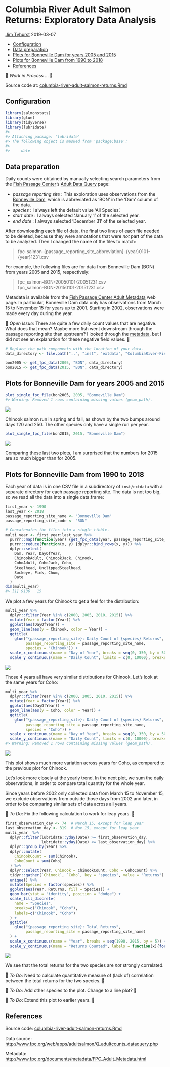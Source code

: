 Columbia River Adult Salmon Returns: Exploratory Data Analysis
================
[Jim Tyhurst](https://www.jimtyhurst.com/)
2019-03-07

  - [Configuration](#configuration)
  - [Data preparation](#data-preparation)
  - [Plots for Bonneville Dam for years 2005 and
    2015](#plots-for-bonneville-dam-for-years-2005-and-2015)
  - [Plots for Bonneville Dam from 1990 to
    2018](#plots-for-bonneville-dam-from-1990-to-2018)
  - [References](#references)

🔻 *Work in Process* … 🔺

Source code at:
[columbia-river-adult-salmon-returns.Rmd](../vignettes/columbia-river-adult-salmon-returns.Rmd)

## Configuration

``` r
library(salmonstats)
library(glue)
library(tidyverse)
library(lubridate)
#> 
#> Attaching package: 'lubridate'
#> The following object is masked from 'package:base':
#> 
#>     date
```

## Data preparation

Daily counts were obtained by manually selecting search parameters from
the [Fish Passage Center](http://www.fpc.org/)’s [Adult Data
Query](http://www.fpc.org/web/apps/adultsalmon/Q_adultcounts_dataquery.php)
page:

  - *passage reporting site* : This exploration uses observations from
    the [Bonneville Dam](https://www.nwp.usace.army.mil/bonneville/),
    which is abbreviated as ‘BON’ in the ‘Dam’ column of the data.
  - *species* : I always left the default value ‘All Species’.
  - *start date* : I always selected ‘January 1’ of the selected year.
  - *end date* : I always selected ‘December 31’ of the selected year.

After downloading each file of data, the final two lines of each file
needed to be deleted, because they were annotations that were *not* part
of the data to be analyzed. Then I changed the name of the files to
match:

> fpc-salmon-{passage\_reporting\_site\_abbreviation}-{year}0101-{year}1231.csv

For example, the following files are for data from Bonneville Dam (BON)
from years 2005 and 2015, respectively:

> fpc\_salmon-BON-20050101-20051231.csv  
> fpc\_salmon-BON-20150101-20151231.csv

Metadata is available from the [Fish Passage Center Adult
Metadata](http://www.fpc.org/documents/metadata/FPC_Adult_Metadata.html)
web page. In particular, Bonneville Dam data only has observations from
March 15 to November 15 for years up to 2001. Starting in 2002,
observations were made every day during the year.

🔻 *Open Issue*: There are quite a few daily count values that are
negative. What does that mean? Maybe more fish went downstream through
the passage reporting site than upstream? I looked through the
[metadata](http://www.fpc.org/documents/metadata/FPC_Adult_Metadata.html),
but I did not see an explanation for these negative field values. 🔺

``` r
# Replace the path components with the location of your data.
data_directory <- file.path("..", "inst", "extdata", "ColumbiaRiver-FishPassageCenter", "BonnevilleDam")

bon2005 <- get_fpc_data(2005, "BON", data_directory)
bon2015 <- get_fpc_data(2015, "BON", data_directory)
```

## Plots for Bonneville Dam for years 2005 and 2015

``` r
plot_single_fpc_file(bon2005, 2005, "Bonneville Dam")
#> Warning: Removed 1 rows containing missing values (geom_path).
```

<img src="columbia-river-adult-salmon-returns_files/figure-gfm/unnamed-chunk-3-1.png" style="display: block; margin: auto;" />

Chinook salmon run in spring and fall, as shown by the two bumps around
days 120 and 250. The other species only have a single run per
year.

``` r
plot_single_fpc_file(bon2015, 2015, "Bonneville Dam")
```

<img src="columbia-river-adult-salmon-returns_files/figure-gfm/unnamed-chunk-4-1.png" style="display: block; margin: auto;" />

Comparing these last two plots, I am surprised that the numbers for 2015
are so much bigger than for 2005.

## Plots for Bonneville Dam from 1990 to 2018

Each year of data is in one CSV file in a subdirectory of `inst/extdata`
with a separate directory for each passage reporting site. The data is
not too big, so we read all the data into a single data.frame:

``` r
first_year <- 1990
last_year <- 2018
passage_reporting_site_name <- "Bonneville Dam"
passage_reporting_site_code <- "BON"

# Concatenates the files into a single tibble.
multi_year <- first_year:last_year %>% 
  purrr::map(function(year) {get_fpc_data(year, passage_reporting_site_code, data_directory)}) %>% 
  purrr::reduce(function(x, y) {dplyr::bind_rows(x, y)}) %>% 
  dplyr::select(
    Dam, Year, DayOfYear, 
    ChinookAdult, ChinookJack, Chinook, 
    CohoAdult, CohoJack, Coho, 
    Steelhead, UnclippedSteelhead, 
    Sockeye, Pink, Chum, 
    Date
  )
dim(multi_year)
#> [1] 9136   15
```

We plot a few years for Chinook to get a feel for the distribution:

``` r
multi_year %>% 
  dplyr::filter(Year %in% c(2000, 2005, 2010, 2015)) %>% 
  mutate(Year = factor(Year)) %>% 
  ggplot(aes(DayOfYear)) +
  geom_line(aes(y = Chinook, color = Year)) +
  ggtitle(
    glue("{passage_reporting_site}: Daily Count of {species} Returns",
         passage_reporting_site = passage_reporting_site_name,
         species = "Chinook")) +
  scale_x_continuous(name = "Day of Year", breaks = seq(0, 350, by = 50)) +
  scale_y_continuous(name = "Daily Count", limits = c(0, 10000), breaks = seq(0, 10000, by = 2000))
```

<img src="columbia-river-adult-salmon-returns_files/figure-gfm/unnamed-chunk-6-1.png" style="display: block; margin: auto;" />

Those 4 years all have very similar distributions for Chinook. Let’s
look at the same years for Coho:

``` r
multi_year %>% 
  dplyr::filter(Year %in% c(2000, 2005, 2010, 2015)) %>% 
  mutate(Year = factor(Year)) %>% 
  ggplot(aes(DayOfYear)) +
  geom_line(aes(y = Coho, color = Year)) +
  ggtitle(
    glue("{passage_reporting_site}: Daily Count of {species} Returns",
         passage_reporting_site = passage_reporting_site_name,
         species = "Coho")) +
  scale_x_continuous(name = "Day of Year", breaks = seq(0, 350, by = 50)) +
  scale_y_continuous(name = "Daily Count", limits = c(0, 10000), breaks = seq(0, 10000, by = 2000))
#> Warning: Removed 1 rows containing missing values (geom_path).
```

<img src="columbia-river-adult-salmon-returns_files/figure-gfm/unnamed-chunk-7-1.png" style="display: block; margin: auto;" />

This plot shows much more variation across years for Coho, as compared
to the previous plot for Chinook.

Let’s look more closely at the yearly trend. In the next plot, we sum
the daily observations, in order to compare total quantity for the whole
year.

Since years before 2002 only collected data from March 15 to November
15, we exclude observations from outside those days from 2002 and later,
in order to be comparing similar sets of data across all years.

🔻 *To Do*: Fix the following calculation to work for leap years. 🔺

``` r
first_observation_day <- 74  # March 15, except for leap year
last_observation_day <- 319  # Nov 15, except for leap year
multi_year  %>% 
  dplyr::filter(lubridate::yday(Date) >= first_observation_day,
                lubridate::yday(Date) <= last_observation_day) %>% 
  dplyr::group_by(Year) %>% 
  dplyr::mutate(
    ChinookCount = sum(Chinook),
    CohoCount = sum(Coho)
  ) %>%
  dplyr::select(Year, Chinook = ChinookCount, Coho = CohoCount) %>% 
  tidyr::gather(`Chinook`, `Coho`, key = "species", value = "Returns") %>% 
  unique() %>% 
  mutate(Species = factor(species)) %>% 
  ggplot(aes(Year, Returns, fill = Species)) +
  geom_bar(stat = "identity", position = "dodge") +
  scale_fill_discrete(
    name = "Species",
    breaks=c("Chinook", "Coho"),
    labels=c("Chinook", "Coho")
  ) +
  ggtitle(
    glue("{passage_reporting_site}: Total Returns",
         passage_reporting_site = passage_reporting_site_name)
  ) +
  scale_x_continuous(name = "Year", breaks = seq(1990, 2015, by = 5)) +
  scale_y_continuous(name = "Returns Counted", labels = function(x){format(x, scientific = FALSE, big.mark = ",")})
```

<img src="columbia-river-adult-salmon-returns_files/figure-gfm/unnamed-chunk-8-1.png" style="display: block; margin: auto;" />

We see that the total returns for the two species are *not* strongly
correlated.

🔻 *To Do*: Need to calculate quantitative measure of (lack of)
correlation between the total returns for the two species. 🔺

🔻 *To Do*: Add other species to the plot. Change to a line plot? 🔺

🔻 *To Do*: Extend this plot to earlier years. 🔺

## References

Source code:
[columbia-river-adult-salmon-returns.Rmd](../vignettes/columbia-river-adult-salmon-returns.Rmd)

Data source:
<http://www.fpc.org/web/apps/adultsalmon/Q_adultcounts_dataquery.php>

Metadata:
<http://www.fpc.org/documents/metadata/FPC_Adult_Metadata.html>
